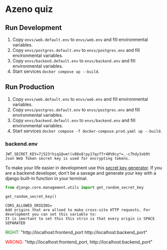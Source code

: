 # Azeno quiz

## Run Development

1. Copy `envs/web.default.env` to `envs/web.env` and fill environmental variables.
2. Copy `envs/postgres.default.env` to `envs/postgres.env` and fill environmental variables.
3. Copy `envs/backend.default.env` to `envs/backend.env` and fill environmental variables.
4. Start services `docker compose up --build`.

## Run Production

1. Copy `envs/web.default.env` to `envs/web.env` and fill environmental variables.
2. Copy `envs/postgres.default.env` to `envs/postgres.env` and fill environmental variables.
3. Copy `envs/backend.default.env` to `envs/backend.env` and fill environmental variables.
4. Start services `docker compose -f docker-compose.prod.yaml up --build`.

### backend.env
```
JWT_SECRET_KEY=7j523!hiq1@=m!(v88x8!py17qzf7r40%9cy*=_-c7hdy3xb9t
Json Web Token secret key is used for encrypting tokens.
```
To make your life easier in development use this [secret key generator](https://djecrety.ir/).
If you are a backend developer, don't be a savage and generate your key with a django built-in function in your terminal.
```python
from django.core.management.utils import get_random_secret_key

get_random_secret_key()
```

```
CORS_ALLOWED_ORIGINS=
Add origins that are alloed to make cross-site HTTP requests. For development you can set this variable to:
It is imortant to set this this strin is that every origin is SPACE SEPARATED
```
<span style="color:green">RIGHT:</span>
"http://localhost:frontend_port http://localhost:backend_port"

<span style="color:red">WRONG:</span>
"http://localhost:frontend_port<span style="color:red">,</span> http://localhost:backend_port"
